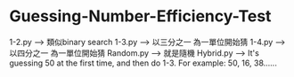 # Guessing-Number-Efficiency-Test
1-2.py --> 類似binary search
1-3.py --> 以三分之一 為一單位開始猜
1-4.py --> 以四分之一 為一單位開始猜
Random.py --> 就是隨機
Hybrid.py --> It's guessing 50 at the first time, and then do 1-3. For example: 50, 16, 38......

